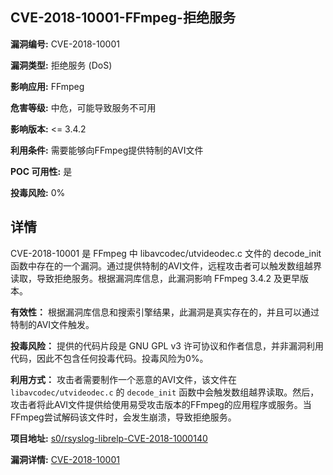 ## CVE-2018-10001-FFmpeg-拒绝服务

**漏洞编号:** CVE-2018-10001

**漏洞类型:** 拒绝服务 (DoS)

**影响应用:** FFmpeg

**危害等级:** 中危，可能导致服务不可用

**影响版本:** <= 3.4.2

**利用条件:** 需要能够向FFmpeg提供特制的AVI文件

**POC 可用性:** 是

**投毒风险:** 0%

## 详情

CVE-2018-10001 是 FFmpeg 中 libavcodec/utvideodec.c 文件的 decode_init 函数中存在的一个漏洞。通过提供特制的AVI文件，远程攻击者可以触发数组越界读取，导致拒绝服务。根据漏洞库信息，此漏洞影响 FFmpeg 3.4.2 及更早版本。

**有效性：**
根据漏洞库信息和搜索引擎结果，此漏洞是真实存在的，并且可以通过特制的AVI文件触发。

**投毒风险：**
提供的代码片段是 GNU GPL v3 许可协议和作者信息，并非漏洞利用代码，因此不包含任何投毒代码。投毒风险为0%。

**利用方式：**
攻击者需要制作一个恶意的AVI文件，该文件在 `libavcodec/utvideodec.c` 的 `decode_init` 函数中会触发数组越界读取。然后，攻击者将此AVI文件提供给使用易受攻击版本的FFmpeg的应用程序或服务。当FFmpeg尝试解码该文件时，会发生崩溃，导致拒绝服务。


**项目地址:** [s0/rsyslog-librelp-CVE-2018-1000140](https://github.com/s0/rsyslog-librelp-CVE-2018-1000140)

**漏洞详情:** [CVE-2018-10001](https://nvd.nist.gov/vuln/detail/CVE-2018-10001)